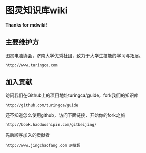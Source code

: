 图灵知识库wiki
=====

__Thanks for mdwiki!__

主要维护方
--------

图灵电脑协会，济南大学优秀社团，致力于大学生技能的学习与拓展。

    http://www.turingca.com

加入贡献
------------
访问我们在Github上的项目地址turingca/guide，fork我们的知识库

    http://github.com/turingca/guide
    
还不知道怎么使用github，访问下面链接，开始你的fork之旅

    http://book.haoduoshipin.com/gitbeijing/

先后顺序加入的贡献者

    http://www.jingchaofang.com 房敬超
